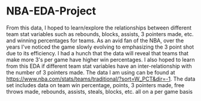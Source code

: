 # NBA-EDA-Project
From this data, I hoped to learn/explore the relationships between different team stat variables such as rebounds, blocks, assists, 3 pointers made, etc. and winning percentages for teams. As an avid fan of the NBA, over the years I've noticed the game slowly evolving to emphasizing the 3 point shot due to its efficiency. I had a hunch that the data will reveal that teams that make more 3's per game have higher win percentages. I also hoped to learn from this EDA if different team stat variables have an inter-relationship with the number of 3 pointers made. The data I am using can be found at https://www.nba.com/stats/teams/traditional/?sort=W_PCT&dir=-1. The data set includes data on team win percentage, points, 3 pointers made, free throws made, rebounds, assists, steals, blocks, etc. all on a per game basis
